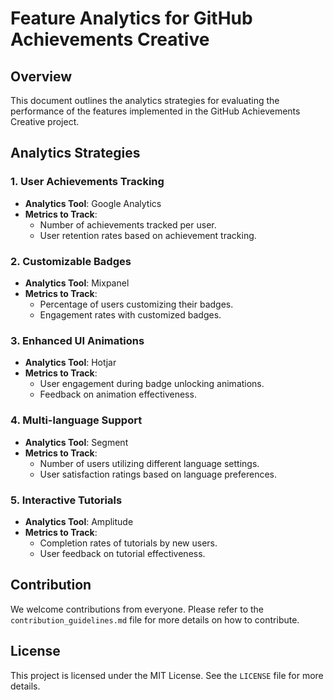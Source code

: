# Feature Analytics for GitHub Achievements Creative

## Overview
This document outlines the analytics strategies for evaluating the performance of the features implemented in the GitHub Achievements Creative project.

## Analytics Strategies

### 1. User Achievements Tracking
- **Analytics Tool**: Google Analytics
- **Metrics to Track**:
  - Number of achievements tracked per user.
  - User retention rates based on achievement tracking.

### 2. Customizable Badges
- **Analytics Tool**: Mixpanel
- **Metrics to Track**:
  - Percentage of users customizing their badges.
  - Engagement rates with customized badges.

### 3. Enhanced UI Animations
- **Analytics Tool**: Hotjar
- **Metrics to Track**:
  - User engagement during badge unlocking animations.
  - Feedback on animation effectiveness.

### 4. Multi-language Support
- **Analytics Tool**: Segment
- **Metrics to Track**:
  - Number of users utilizing different language settings.
  - User satisfaction ratings based on language preferences.

### 5. Interactive Tutorials
- **Analytics Tool**: Amplitude
- **Metrics to Track**:
  - Completion rates of tutorials by new users.
  - User feedback on tutorial effectiveness.

## Contribution
We welcome contributions from everyone. Please refer to the `contribution_guidelines.md` file for more details on how to contribute.

## License
This project is licensed under the MIT License. See the `LICENSE` file for more details.
